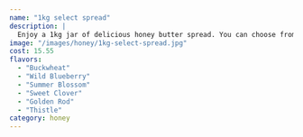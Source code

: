 ```yaml
---
name: "1kg select spread"
description: |
  Enjoy a 1kg jar of delicious honey butter spread. You can choose from our variety of honey spread flavours and the quantity you want to purchase.
image: "/images/honey/1kg-select-spread.jpg"
cost: 15.55
flavors:
  - "Buckwheat"
  - "Wild Blueberry"
  - "Summer Blossom"
  - "Sweet Clover"
  - "Golden Rod"
  - "Thistle"
category: honey
---
```

